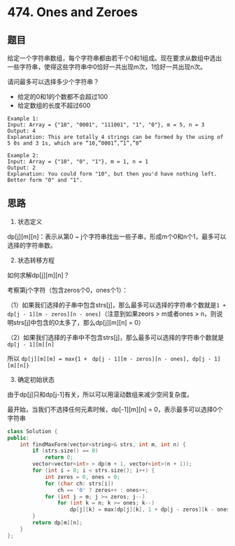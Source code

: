 # 474. Ones and Zeroes
## 题目
给定一个字符串数组，每个字符串都由若干个0和1组成。现在要求从数组中选出一些字符串，使得这些字符串中0恰好一共出现m次，1恰好一共出现n次。

请问最多可以选择多少个字符串？

 - 给定的0和1的个数都不会超过100
 - 给定数组的长度不超过600

```
Example 1:
Input: Array = {"10", "0001", "111001", "1", "0"}, m = 5, n = 3
Output: 4
Explanation: This are totally 4 strings can be formed by the using of 5 0s and 3 1s, which are “10,”0001”,”1”,”0”

Example 2:
Input: Array = {"10", "0", "1"}, m = 1, n = 1
Output: 2
Explanation: You could form "10", but then you'd have nothing left. Better form "0" and "1".

```

## 思路
1. 状态定义

dp[j][m][n]：表示从第0 ~ j个字符串找出一些子串，形成m个0和n个1，最多可以选择的字符串数。

2. 状态转移方程

如何求解dp[j][m][n]？

考察第j个字符（包含zeros个0，ones个1）：

（1）如果我们选择的子串中包含strs[j]，那么最多可以选择的字符串个数就是`1 +　dp[j - 1][m - zeros][n - ones]`（注意到如果zeors > m或者ones > n，则说明strs[j]中包含的0太多了，那么dp[j][m][n] = 0）

（2）如果我们选择的子串中不包含strs[j]，那么最多可以选择的字符串个数就是`dp[j - 1][m][n]`

所以 `dp[j][m][m] = max{1 +　dp[j - 1][m - zeros][n - ones], dp[j - 1][m][n]}`

3. 确定初始状态

由于dp[j]只和dp[j-1]有关，所以可以用滚动数组来减少空间复杂度。

最开始，当我们不选择任何元素时候，dp[-1][m][n] = 0，表示最多可以选择0个字符串

```C++
class Solution {
public:
    int findMaxForm(vector<string>& strs, int m, int n) {
        if (strs.size() == 0)
            return 0;
        vector<vector<int> > dp(m + 1, vector<int>(n + 1));
        for (int i = 0; i < strs.size(); i++) {
            int zeros = 0, ones = 0;
            for (char ch: strs[i])
                ch == '0' ? zeros++ : ones++;
            for (int j = m; j >= zeros; j--)
                for (int k = n; k >= ones; k--)
                    dp[j][k] = max(dp[j][k], 1 + dp[j - zeros][k - ones]);
        }
        return dp[m][n];
    }
};
```
